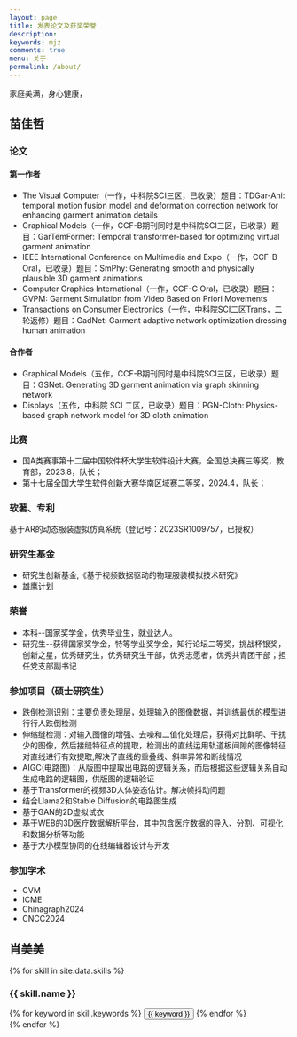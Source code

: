 ```yaml
---
layout: page
title: 发表论文及获奖荣誉
description: 
keywords: mjz
comments: true
menu: 关于
permalink: /about/
---
```

家庭美满，身心健康，

## 苗佳哲
<h3>论文</h3>
<h4>第一作者</h4>
  <ul>
    <li>The Visual Computer（一作，中科院SCI三区，已收录）题目：TDGar-Ani: temporal motion fusion model and deformation correction network for enhancing garment animation details </li>
    <li>Graphical Models（一作，CCF-B期刊同时是中科院SCI三区，已收录）题目：GarTemFormer: Temporal transformer-based for optimizing virtual garment animation</li>
    <li>IEEE International Conference on Multimedia and Expo（一作，CCF-B Oral，已收录）题目：SmPhy: Generating smooth and physically plausible 3D garment animations</li>
    <li>Computer Graphics International（一作，CCF-C Oral，已收录）题目：GVPM: Garment Simulation from Video Based on Priori Movements</li>
    <li>Transactions on Consumer Electronics（一作，中科院SCI二区Trans，二轮返修）题目：GadNet: Garment adaptive network optimization dressing human animation</li>
  </ul>
<h4>合作者</h4>
  <ul>
    <li>Graphical Models（五作，CCF-B期刊同时是中科院SCI三区，已收录）题目：GSNet: Generating 3D garment animation via graph skinning network</li>
    <li>Displays（五作，中科院 SCI 二区，已收录）题目：PGN-Cloth: Physics-based graph network model for 3D cloth animation</li>
  </ul>
<h3>比赛</h3>
  <ul>
    <li>国A类赛事第十二届中国软件杯大学生软件设计大赛，全国总决赛三等奖，教育部，2023.8，队长；</li>
    <li>第十七届全国大学生软件创新大赛华南区域赛二等奖，2024.4，队长；</li>
  </ul>
<h3>软著、专利</h3>
基于AR的动态服装虚拟仿真系统（登记号：2023SR1009757，已授权）
<h3>研究生基金</h3>
  <ul>
    <li>研究生创新基金,《基于视频数据驱动的物理服装模拟技术研究》</li>
    <li>雄鹰计划</li>
  </ul>
<h3>荣誉</h3>
  <ul>
    <li>本科--国家奖学金，优秀毕业生，就业达人。</li>
    <li>研究生--获得国家奖学金，特等学业奖学金，知行论坛二等奖，挑战杯银奖，创新之星，优秀研究生，优秀研究生干部，优秀志愿者，优秀共青团干部；担任党支部副书记</li>
  </ul>
<h3>参加项目（硕士研究生）</h3>
  <ul>
    <li>跌倒检测识别：主要负责处理层，处理输入的图像数据，并训练最优的模型进行行人跌倒检测</li>
    <li>伸缩缝检测：对输入图像的增强、去噪和二值化处理后，获得对比鲜明、干扰少的图像，然后接缝特征点的提取，检测出的直线运用轨道板间隙的图像特征对直线进行有效提取,解决了直线的重叠线、斜率异常和断线情况</li>
    <li>AIGC(电路图)：从版图中提取出电路的逻辑关系，而后根据这些逻辑关系自动生成电路的逻辑图，供版图的逻辑验证</li>
    <li>基于Transformer的视频3D人体姿态估计。解决帧抖动问题</li>
    <li>结合Llama2和Stable Diffusion的电路图生成</li>
    <li>基于GAN的2D虚拟试衣</li>
    <li>基于WEB的3D医疗数据解析平台，其中包含医疗数据的导入、分割、可视化和数据分析等功能</li>
    <li>基于大小模型协同的在线编辑器设计与开发</li>
  </ul>
<h3>参加学术</h3>
  <ul>
    <li> CVM</li>
    <li> ICME</li>
    <li> Chinagraph2024</li>
    <li> CNCC2024</li>
  </ul>
  
## 肖美美

{% for skill in site.data.skills %}
### {{ skill.name }}
<div class="btn-inline">
{% for keyword in skill.keywords %}
<button class="btn btn-outline" type="button">{{ keyword }}</button>
{% endfor %}
</div>
{% endfor %}
